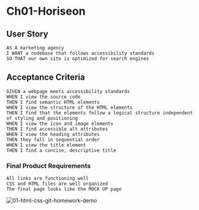# Ch01-Horiseon

## User Story
```
AS A marketing agency
I WANT a codebase that follows accessibility standards
SO THAT our own site is optimized for search engines
```
## Acceptance Criteria
```
GIVEN a webpage meets accessibility standards
WHEN I view the source code
THEN I find semantic HTML elements
WHEN I view the structure of the HTML elements
THEN I find that the elements follow a logical structure independent of styling and positioning
WHEN I view the icon and image elements
THEN I find accessible alt attributes
WHEN I view the heading attributes
THEN they fall in sequential order
WHEN I view the title element
THEN I find a concise, descriptive title
```
### Final Product Requirements
```
All links are functioning well
CSS and HTML files are well organized
The final page looks like the MOCK UP page
```
![01-html-css-git-homework-demo](https://user-images.githubusercontent.com/108949883/185274954-98638c8f-fa08-463a-9107-9fcc9b4c6519.png)
